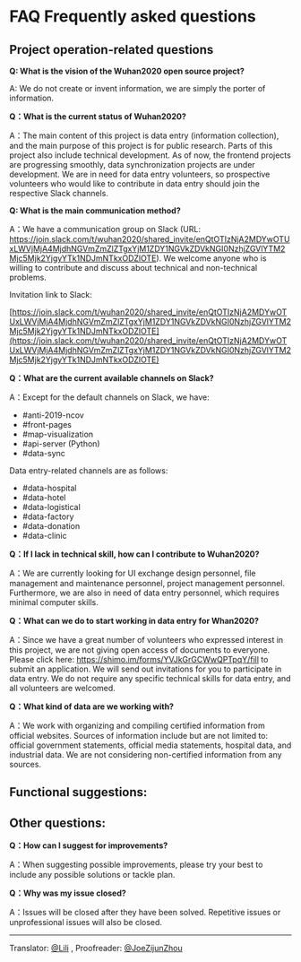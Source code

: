# FAQ Frequently asked questions

## Project operation-related questions

**Q: What is the vision of the Wuhan2020 open source project?**

A: We do not create or invent information, we are simply the porter of information.

**Q：What is the current status of Wuhan2020?**

A：The main content of this project is data entry (information collection), and the main purpose of this project is for public research. Parts of this project also include technical development. As of now, the frontend projects are progressing smoothly, data synchronization projects are under development. We are in need for data entry volunteers, so prospective volunteers who would like to contribute in data entry should join the respective Slack channels.  

**Q: What is the main communication method?**

A：We have a communication group on Slack (URL: https://join.slack.com/t/wuhan2020/shared_invite/enQtOTIzNjA2MDYwOTUxLWVjMjA4MjdhNGVmZmZlZTgxYjM1ZDY1NGVkZDVkNGI0NzhjZGVlYTM2Mjc5Mjk2YjgyYTk1NDJmNTkxODZlOTE). We welcome anyone who is willing to contribute and discuss about technical and non-technical problems. 

Invitation link to Slack: 

[https://join.slack.com/t/wuhan2020/shared_invite/enQtOTIzNjA2MDYwOTUxLWVjMjA4MjdhNGVmZmZlZTgxYjM1ZDY1NGVkZDVkNGI0NzhjZGVlYTM2Mjc5Mjk2YjgyYTk1NDJmNTkxODZlOTE](https://join.slack.com/t/wuhan2020/shared_invite/enQtOTIzNjA2MDYwOTUxLWVjMjA4MjdhNGVmZmZlZTgxYjM1ZDY1NGVkZDVkNGI0NzhjZGVlYTM2Mjc5Mjk2YjgyYTk1NDJmNTkxODZlOTE)

**Q：What are the current available channels on Slack?**

A：Except for the default channels on Slack, we have:
* #anti-2019-ncov
* #front-pages
* #map-visualization
* #api-server (Python)
* #data-sync

Data entry-related channels are as follows: 

*  #data-hospital
*  #data-hotel
* #data-logistical
* #data-factory
* #data-donation
* #data-clinic

**Q：If I lack in technical skill, how can I contribute to Wuhan2020?**

A：We are currently looking for UI exchange design personnel, file management and maintenance personnel, project management personnel. Furthermore, we are also in need of data entry personnel, which requires minimal computer skills.

**Q：What can we do to start working in data entry for Whan2020?**

A：Since we have a great number of volunteers who expressed interest in this project, we are not giving open access of documents to everyone. Please click here: https://shimo.im/forms/YVJkGrGCWwQPTpqY/fill to submit an application. We will send out invitations for you to participate in data entry. We do not require any specific technical skills for data entry, and all volunteers are welcomed. 

**Q：What kind of data are we working with?**

A：We work with organizing and compiling certified information from official websites. Sources of information include but are not limited to: official government statements, official media statements, hospital data, and industrial data. We are not considering non-certified information from any sources. 

## Functional suggestions: 

## Other questions: 

**Q：How can I suggest for improvements?**

A：When suggesting possible improvements, please try your best to include any possible solutions or tackle plan. 

**Q：Why was my issue closed?**

A：Issues will be closed after they have been solved. Repetitive issues or unprofessional issues will also be closed. 

---
Translator: [@Lili]() , Proofreader: [@JoeZijunZhou](https://github.com/JoeZijunZhou)